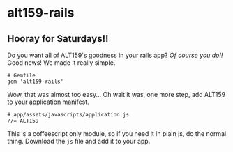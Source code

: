 # alt159-rails

## Hooray for Saturdays!!

Do you want all of ALT159's goodness in your rails app? _Of course you
do!!_  Good news!  We made it really simple.

    # Gemfile
    gem 'alt159-rails'

Wow, that was almost too easy...  Oh wait it was, one more step, add
ALT159 to your application manifest.

    # app/assets/javascripts/application.js
    //= ALT159

This is a coffeescript only module, so if you need it in plain js, do
the normal thing.  Download the `js` file and add it to your app.
